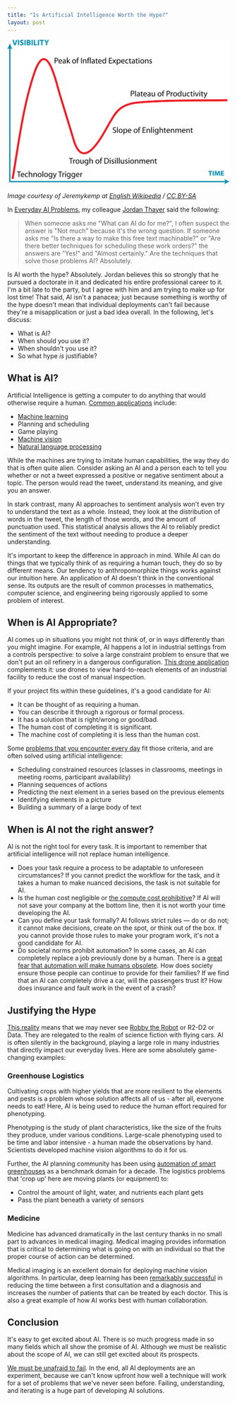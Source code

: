 ```yaml
---
title: "Is Artificial Intelligence Worth the Hype?"
layout: post
---
```


![](/images/Gartner_Hype_Cycle.svg)

*Image courtesy of Jeremykemp at [English Wikipedia](https://commons.wikimedia.org/wiki/File:Gartner_Hype_Cycle.svg) / [CC BY-SA](https://creativecommons.org/licenses/by-sa/3.0)*

In [Everyday AI Problems](https://www.sep.com/sep-blog/2019/10/10/accidentalai/), my colleague [Jordan Thayer](https://www.sep.com/sep-blog/author/jordan-thayer) said the following:

> When someone asks me "What can AI do for me?", I often suspect the answer is
> "Not much" because it's the wrong question. If someone asks me "Is there a way
> to make this free text machinable?" or "Are there better techniques for
> scheduling these work orders?" the answers are "Yes!" and "Almost certainly."
> Are the techniques that solve those problems AI? Absolutely.

Is AI worth the hype? Absolutely. Jordan believes this so strongly that he
pursued a doctorate in it and dedicated his entire professional career to it.
I'm a bit late to the party, but I agree with him and am trying to make up for
lost time! That said, AI isn't a panacea; just because something is worthy of
the hype doesn't mean that individual deployments can't fail because they're a
misapplication or just a bad idea overall. In the following, let's discuss:

* What is AI?
* When should you use it?
* When shouldn't you use it?
* So what hype _is_ justifiable?

## What is AI?

Artificial Intelligence is getting a computer to do anything that would otherwise
require a human. [Common applications](https://www.sep.com/sep-blog/2019/10/10/accidentalai/) include:

* [Machine learning](https://en.wikipedia.org/wiki/Machine_learning)
* Planning and scheduling
* Game playing
* [Machine vision](https://en.wikipedia.org/wiki/Machine_vision)
* [Natural language processing](https://www.sep.com/sep-blog/2019/11/29/several-examples-of-nlp/)

While the machines are trying to imitate human capabilities, the way they do
that is often quite alien. Consider asking an AI and a person each to tell you
whether or not a tweet expressed a positive or negative sentiment about a
topic. The person would read the tweet, understand its meaning, and give you
an answer.

In stark contrast, many AI approaches to sentiment analysis won't even try to
understand the text as a whole. Instead, they look at the distribution of
words in the tweet, the length of those words, and the amount of punctuation
used. This statistical analysis allows the AI to reliably predict the
sentiment of the text without needing to produce a deeper understanding.

It's important to keep the difference in approach in mind. While AI can do
things that we typically think of as requiring a human touch, they do so by
different means. Our tendency to anthropomorphize things works against our
intuition here. An application of AI doesn't think in the conventional sense.
Its outputs are the result of common processes in mathematics, computer
science, and engineering being rigorously applied to some problem of interest.

## When is AI Appropriate?

AI comes up in situations you might not think of, or in ways differently than
you might imagine. For example, AI happens a lot in industrial settings from a
controls perspective: to solve a large constraint problem to ensure that we
don't put an oil refinery in a dangerous configuration. [This drone
application](https://www.technologyreview.com/s/608811/drones-and-robots-are-taking-over-industrial-inspection/)
complements it: use drones to view hard-to-reach elements of an industrial
facility to reduce the cost of manual inspection.

If your project fits within these guidelines, it's a good candidate for AI:

* It can be thought of as requiring a human.
* You can describe it through a rigorous or formal process.
* It has a solution that is right/wrong or good/bad.
* The human cost of completing it is significant.
* The machine cost of completing it is less than the human cost.

Some [problems that you encounter every
day](https://www.sep.com/sep-blog/2019/10/10/accidentalai/) fit those
criteria, and are often solved using artificial intelligence:

* Scheduling constrained resources (classes in classrooms, meetings in meeting rooms, participant availability)
* Planning sequences of actions
* Predicting the next element in a series based on the previous elements
* Identifying elements in a picture
* Building a summary of a large body of text

## When is AI not the right answer?

AI is not the right tool for every task. It is important to remember that
artificial intelligence will not replace human intelligence.

* Does your task require a process to be adaptable to unforeseen circumstances? If you cannot predict the workflow for the task, and it takes a human to make nuanced decisions, the task is not suitable for AI.
* Is the human cost negligible or [the compute cost prohibitive](https://www.technologyreview.com/s/614700/the-computing-power-needed-to-train-ai-is-now-rising-seven-times-faster-than-ever-before/)? If AI will not save your company at the bottom line, then it is not worth your time developing the AI.
* Can you define your task formally? AI follows strict rules — do or do not; it cannot make decisions, create on the spot, or think out of the box. If you cannot provide those rules to make your program work, it's not a good candidate for AI.
* Do societal norms prohibit automation? In some cases, an AI can completely replace a job previously done by a human. There is a [great fear that automation will make humans obsolete](https://www.genesys.com/podcast/series/take-a-moment/ai-ethics-an-inside-look-at-the-future-of-artificial-intelligence). How does society ensure those people can continue to provide for their families? If we find that an AI can completely drive a car, will the passengers trust it? How does insurance and fault work in the event of a crash?

## Justifying the Hype

[This reality](https://en.wikipedia.org/wiki/AI_winter) means that we may
never see [Robby the Robot](https://en.wikipedia.org/wiki/Robby_the_Robot) or R2-D2 or Data. They are relegated to the realm
of science fiction with flying cars. AI is often silently in the background,
playing a large role in many industries that directly impact our everyday
lives. Here are some absolutely game-changing examples:

### Greenhouse Logistics

Cultivating crops with higher yields that are more resilient to the elements
and pests is a problem whose solution affects all of us - after all, everyone
needs to eat! Here, AI is being used to reduce the human effort required for
phenotyping.

Phenotyping is the study of plant characteristics, like the size of the fruits
they produce, under various conditions. Large-scale phenotyping used to be
time and labor intensive - a human made the observations by hand. Scientists
developed machine vision algorithms to do it for us.

Further, the AI planning community has been using [automation of smart
greenhouses](https://www.bosch.com/stories/greenhouse-guardian-ai-in-agriculture/)
as a benchmark domain for a decade. The logistics problems that 'crop up' here
are moving plants (or equipment) to:

* Control the amount of light, water, and nutrients each plant gets
* Pass the plant beneath a variety of sensors

### Medicine

Medicine has advanced dramatically in the last century thanks in no small part
to advances in medical imaging. Medical imaging provides information that is
critical to determining what is going on with an individual so that the proper
course of action can be determined.

Medical imaging is an excellent domain for deploying machine vision
algorithms. In particular, deep learning has been [remarkably
successful](https://www.radiologytoday.net/archive/rt0118p10.shtml) in
reducing the time between a first consultation and a diagnosis and increases
the number of patients that can be treated by each doctor. This is also a
great example of how AI works best with human collaboration.

## Conclusion

It's easy to get excited about AI. There is so much progress made in so many
fields which all show the promise of AI. Although we must be realistic about
the scope of AI, we can still get excited about its prospects.

[We must be unafraid to
fail](https://www.aninews.in/news/business/businesses-gaining-value-from-artificial-intelligence-experimentation-mindtree-study20190912114211/).
In the end, all AI deployments are an experiment, because we can't know
upfront how well a technique will work for a set of problems that we've never
seen before. Failing, understanding, and iterating is a huge part of
developing AI solutions.
